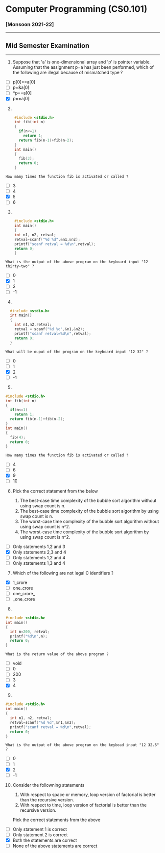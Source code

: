 # Computer Programming (CS0.101)
### [Monsoon 2021-22]
---
## Mid Semester Examination
---
1.  Suppose that 'a' is one-dimensional array and 'p' is pointer variable. Assuming that the assignment p=a has just been performed, which of the following are illegal because of mismatched type ?
  - [ ] p[0]==a[0]
  - [ ] p=&a[0]
  - [ ] *p==a[0]
  - [x] p==a[0]

2.
``` C
    #include <stdio.h>
    int fib(int n)
    {
      if(n<=1)
        return 1;
      return fib(n-1)+fib(n-2);
    }
    int main()
    {
      fib(3);
      return 0;
    }
```

    How many times the function fib is activated or called ?

  - [ ] 3
  - [ ] 4
  - [x] 5
  - [ ] 6

3.
```C
    #include <stdio.h>
    int main()
    {
    int n1, n2, retval;
    retval=scanf("%d %d",&n1,&n2);
    printf("scanf retval = %d\n",retval);
    return 0;
    }
```

    What is the output of the above program on the keyboard input "12 thirty-two" ?

  - [ ] 0
  - [x] 1
  - [ ] 2
  - [ ] -1

4.
```C  
  #include <stdio.h>
  int main()
  {
    int n1,n2,retval;
    retval = scanf("%d %d",&n1,&n2);
    printf("scanf retval=%d\n",retval);
    return 0;
  }
```

    What will be ouput of the program on the keyboard input "12 32" ?

  - [ ] 0
  - [ ] 1
  - [x] 2
  - [ ] -1

5.
```C
#include <stdio.h>
int fib(int n)
{
  if(n<=1)
    return 1;
  return fib(n-1)+fib(n-2);
}
int main()
{
  fib(4);
  return 0;
}
```

    How many times the function fib is activated or called ?

  - [ ] 4
  - [ ] 6
  - [x] 9
  - [ ] 10

6.  Pick the correct statement from the below

    1. The best-case time complexity of the bubble sort algorithm without using swap count is n.
    2. The best-case time complexity of the bubble sort algorithm by using swap count is n.
    3. The worst-case time complexity of the bubble sort algorithm without using swap count is n^2.
    4. The worst-case time complexity of the bubble sort algorithm by using swap count is n^2.

  - [ ] Only statements 1,2 and 3
  - [x] Only statements 2,3 and 4
  - [ ] Only statements 1,2 and 4
  - [ ] Only statements 1,3 and 4

7. Which of the following are not legal C identifiers ?

- [x] 1_crore
- [ ] one_crore
- [ ] one_crore_
- [ ] _one_crore

8.
```C
#include <stdio.h>
int main()
{
  int n=200, retval;
  printf("%d\n",n);
  return 0;
}
```

    What is the return value of the above program ?

  - [ ] void
  - [ ] 0
  - [ ] 200
  - [ ] 3
  - [x] 4

9.
```C
#include <stdio.h>
int main()
{
  int n1, n2, retval;
  retval=scanf("%d %d",&n1,&n2);
  printf("scanf retval = %d\n",retval);
  return 0;
}
```

    What is the output of the above program on the keyboad input "12 32.5" ?

  - [ ] 0
  - [ ] 1
  - [x] 2
  - [ ] -1

10. Consider the followning statements

      1. With respect to space or memory, loop version of factorial is better than the recursive version.
      2. With respect to time, loop version of factorial is better than the recursive version.

    Pick the correct statements from the above

  - [ ] Only statement 1 is correct
  - [ ] Only statement 2 is correct
  - [x] Both the statements are correct
  - [ ] None of the above statements are correct 
